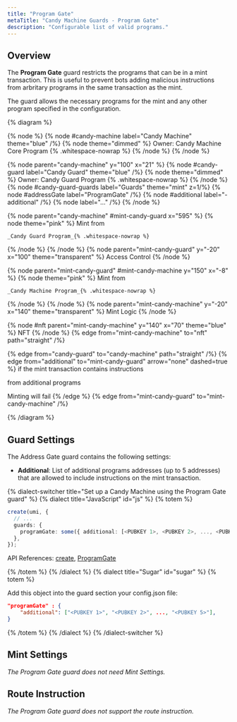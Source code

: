 ```yaml
---
title: "Program Gate"
metaTitle: "Candy Machine Guards - Program Gate"
description: "Configurable list of valid programs."
---
```


## Overview

The **Program Gate** guard restricts the programs that can be in a mint transaction. This is useful to prevent bots adding malicious instructions from arbritary programs in the same transaction as the mint.

The guard allows the necessary programs for the mint and any other program specified in the configuration.

{% diagram  %}

{% node %}
{% node #candy-machine label="Candy Machine" theme="blue" /%}
{% node theme="dimmed" %}
Owner: Candy Machine Core Program {% .whitespace-nowrap %}
{% /node %}
{% /node %}

{% node parent="candy-machine" y="100" x="21" %}
{% node #candy-guard label="Candy Guard" theme="blue" /%}
{% node theme="dimmed" %}
Owner: Candy Guard Program {% .whitespace-nowrap %}
{% /node %}
{% node #candy-guard-guards label="Guards" theme="mint" z=1/%}
{% node #addressGate label="ProgramGate" /%}
{% node #additional label="- additional" /%}
{% node label="..." /%}
{% /node %}

{% node parent="candy-machine" #mint-candy-guard x="595" %}
  {% node theme="pink" %}
    Mint from

    _Candy Guard Program_{% .whitespace-nowrap %}
  {% /node %}
{% /node %}
{% node parent="mint-candy-guard" y="-20" x="100" theme="transparent" %}
  Access Control
{% /node %}

{% node parent="mint-candy-guard" #mint-candy-machine y="150" x="-8" %}
  {% node theme="pink" %}
    Mint from 
    
    _Candy Machine Program_{% .whitespace-nowrap %}
  {% /node %}
{% /node %}
{% node parent="mint-candy-machine" y="-20" x="140" theme="transparent" %}
  Mint Logic
{% /node %}

{% node #nft parent="mint-candy-machine" y="140" x="70" theme="blue" %}
  NFT
{% /node %}
{% edge from="mint-candy-machine" to="nft" path="straight" /%}

{% edge from="candy-guard" to="candy-machine" path="straight" /%}
{% edge from="additional" to="mint-candy-guard" arrow="none" dashed=true %}
if the mint transaction contains instructions 

from additional programs

Minting will fail
{% /edge %}
{% edge from="mint-candy-guard" to="mint-candy-machine" /%}

{% /diagram %}

## Guard Settings

The Address Gate guard contains the following settings:

- **Additional**: List of additional programs addresses (up to 5 addresses) that are allowed to include instructions on the mint transaction.

{% dialect-switcher title="Set up a Candy Machine using the Program Gate guard" %}
{% dialect title="JavaScript" id="js" %}
{% totem %}

```ts
create(umi, {
  // ...
  guards: {
    programGate: some({ additional: [<PUBKEY 1>, <PUBKEY 2>, ..., <PUBKEY 5>] }),
  },
});
```

API References: [create](https://mpl-candy-machine-js-docs.vercel.app/functions/create.html), [ProgramGate](https://mpl-candy-machine-js-docs.vercel.app/types/ProgramGate.html)

{% /totem %}
{% /dialect %}
{% dialect title="Sugar" id="sugar" %}
{% totem %}

Add this object into the guard section your config.json file: 

```json
"programGate" : {
    "additional": ["<PUBKEY 1>", "<PUBKEY 2>", ..., "<PUBKEY 5>"],
}
```

{% /totem %}
{% /dialect %}
{% /dialect-switcher %}

## Mint Settings

_The Program Gate guard does not need Mint Settings._

## Route Instruction

_The Program Gate guard does not support the route instruction._
